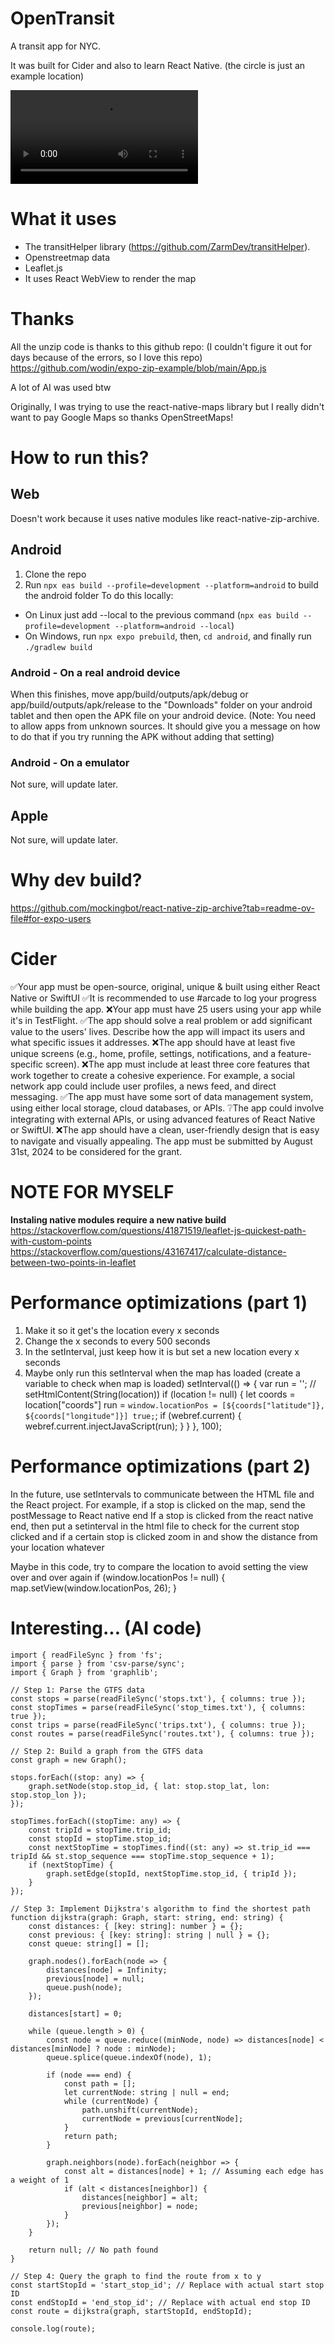 # OpenTransit
A transit app for NYC.

It was built for Cider and also to learn React Native.
(the circle is just an example location)

<video controls src="example.mp4" title="Title"></video>
# What it uses
- The transitHelper library (https://github.com/ZarmDev/transitHelper).
- Openstreetmap data
- Leaflet.js
- It uses React WebView to render the map

# Thanks
All the unzip code is thanks to this github repo: (I couldn't figure it out for days because of the errors, so I love this repo)
https://github.com/wodin/expo-zip-example/blob/main/App.js

A lot of AI was used btw

Originally, I was trying to use the react-native-maps library but I really didn't want to pay Google Maps so
thanks OpenStreetMaps!

# How to run this?
## Web
Doesn't work because it uses native modules like react-native-zip-archive.
## Android
1. Clone the repo
2. Run ```npx eas build --profile=development --platform=android``` to build the android folder
To do this locally:
- On Linux just add --local to the previous command (```npx eas build --profile=development --platform=android --local```) 
- On Windows, run ```npx expo prebuild```, then, ```cd android```, and finally run ```./gradlew build```
### Android - On a real android device
When this finishes, move app/build/outputs/apk/debug or app/build/outputs/apk/release to the "Downloads" folder on your android tablet and then open the APK file on your android device. (Note: You need to allow apps from unknown sources. It should give you a message on how to do that if you try running the APK without adding that setting)
### Android - On a emulator
Not sure, will update later.
## Apple
Not sure, will update later.

# Why dev build?
https://github.com/mockingbot/react-native-zip-archive?tab=readme-ov-file#for-expo-users

# Cider
✅Your app must be open-source, original, unique & built using either React Native or SwiftUI
✅It is recommended to use #arcade to log your progress while building the app.
❌Your app must have 25 users using your app while it's in TestFlight.
✅The app should solve a real problem or add significant value to the users' lives. Describe how the app will impact its users and what specific issues it addresses.
❌The app should have at least five unique screens (e.g., home, profile, settings, notifications, and a feature-specific screen).
❌The app must include at least three core features that work together to create a cohesive experience. For example, a social network app could include user profiles, a news feed, and direct messaging.
✅The app must have some sort of data management system, using either local storage, cloud databases, or APIs.
❔The app could involve integrating with external APIs, or using advanced features of React Native or SwiftUI.
❌The app should have a clean, user-friendly design that is easy to navigate and visually appealing.
The app must be submitted by August 31st, 2024 to be considered for the grant.

# NOTE FOR MYSELF
**Instaling native modules require a new native build**
https://stackoverflow.com/questions/41871519/leaflet-js-quickest-path-with-custom-points
https://stackoverflow.com/questions/43167417/calculate-distance-between-two-points-in-leaflet
# Performance optimizations (part 1)
1. Make it so it get's the location every x seconds
2. Change the x seconds to every 500 seconds
3. In the setInterval, just keep how it is but set a
new location every x seconds
4. Maybe only run this setInterval when the map has loaded
(create a variable to check when map is loaded)
setInterval(() => {
    var run = '';
    // setHtmlContent(String(location))
    if (location != null) {
      let coords = location["coords"]
      run = `
        window.locationPos = [${coords["latitude"]}, ${coords["longitude"]}]
        true;
      `;
      if (webref.current) {
        webref.current.injectJavaScript(run);
      }
    }
  }, 100);

# Performance optimizations (part 2)
In the future, use setIntervals to communicate between
the HTML file and the React project.
For example, if a stop is clicked on the map, send the
postMessage to React native end
If a stop is clicked from the react native end, then
put a setinterval in the html file to check for
the current stop clicked and if a certain stop is clicked
zoom in and show the distance from your location whatever

Maybe in this code, try to compare the location to avoid
setting the view over and over again
if (window.locationPos != null) {
                map.setView(window.locationPos, 26);
            }

# Interesting... (AI code)
```
import { readFileSync } from 'fs';
import { parse } from 'csv-parse/sync';
import { Graph } from 'graphlib';

// Step 1: Parse the GTFS data
const stops = parse(readFileSync('stops.txt'), { columns: true });
const stopTimes = parse(readFileSync('stop_times.txt'), { columns: true });
const trips = parse(readFileSync('trips.txt'), { columns: true });
const routes = parse(readFileSync('routes.txt'), { columns: true });

// Step 2: Build a graph from the GTFS data
const graph = new Graph();

stops.forEach((stop: any) => {
    graph.setNode(stop.stop_id, { lat: stop.stop_lat, lon: stop.stop_lon });
});

stopTimes.forEach((stopTime: any) => {
    const tripId = stopTime.trip_id;
    const stopId = stopTime.stop_id;
    const nextStopTime = stopTimes.find((st: any) => st.trip_id === tripId && st.stop_sequence === stopTime.stop_sequence + 1);
    if (nextStopTime) {
        graph.setEdge(stopId, nextStopTime.stop_id, { tripId });
    }
});

// Step 3: Implement Dijkstra's algorithm to find the shortest path
function dijkstra(graph: Graph, start: string, end: string) {
    const distances: { [key: string]: number } = {};
    const previous: { [key: string]: string | null } = {};
    const queue: string[] = [];

    graph.nodes().forEach(node => {
        distances[node] = Infinity;
        previous[node] = null;
        queue.push(node);
    });

    distances[start] = 0;

    while (queue.length > 0) {
        const node = queue.reduce((minNode, node) => distances[node] < distances[minNode] ? node : minNode);
        queue.splice(queue.indexOf(node), 1);

        if (node === end) {
            const path = [];
            let currentNode: string | null = end;
            while (currentNode) {
                path.unshift(currentNode);
                currentNode = previous[currentNode];
            }
            return path;
        }

        graph.neighbors(node).forEach(neighbor => {
            const alt = distances[node] + 1; // Assuming each edge has a weight of 1
            if (alt < distances[neighbor]) {
                distances[neighbor] = alt;
                previous[neighbor] = node;
            }
        });
    }

    return null; // No path found
}

// Step 4: Query the graph to find the route from x to y
const startStopId = 'start_stop_id'; // Replace with actual start stop ID
const endStopId = 'end_stop_id'; // Replace with actual end stop ID
const route = dijkstra(graph, startStopId, endStopId);

console.log(route);
```